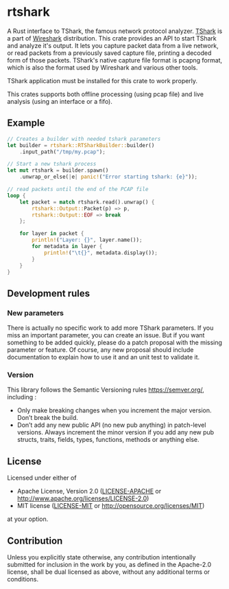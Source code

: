 # rtshark

A Rust interface to TShark, the famous network protocol analyzer. [TShark](https://www.wireshark.org/docs/man-pages/tshark.html) is a part of [Wireshark](https://www.wireshark.org/) distribution.
This crate provides an API to start TShark and analyze it's output.
It lets you capture packet data from a live network, or read packets from a previously saved capture file, printing a decoded form of those packets.
TShark's native capture file format is pcapng format, which is also the format used by Wireshark and various other tools.

TShark application must be installed for this crate to work properly.

This crates supports both offline processing (using pcap file) and live analysis (using an interface or a fifo).

## Example

```rust
// Creates a builder with needed tshark parameters
let builder = rtshark::RTSharkBuilder::builder()
    .input_path("/tmp/my.pcap");

// Start a new tshark process
let mut rtshark = builder.spawn()
    .unwrap_or_else(|e| panic!("Error starting tshark: {e}"));

// read packets until the end of the PCAP file
loop {
    let packet = match rtshark.read().unwrap() {
        rtshark::Output::Packet(p) => p,
        rtshark::Output::EOF => break
    };

    for layer in packet {
        println!("Layer: {}", layer.name());
        for metadata in layer {
            println!("\t{}", metadata.display());
        }
    }
}
```

## Development rules

### New parameters

There is actually no specific work to add more TShark parameters. If you miss an important parameter, you can create an issue.
But if you want something to be added quickly, please do a patch proposal with the missing parameter or feature.
Of course, any new proposal should include documentation to explain how to use it and an unit test to validate it.

### Version

This library follows the Semantic Versioning rules <https://semver.org/>, including :

* Only make breaking changes when you increment the major version. Don’t break the build.
* Don’t add any new public API (no new pub anything) in patch-level versions. Always increment the minor version if you add any new pub structs, traits, fields, types, functions, methods or anything else.

## License

Licensed under either of

 * Apache License, Version 2.0
   ([LICENSE-APACHE](LICENSE-APACHE) or http://www.apache.org/licenses/LICENSE-2.0)
 * MIT license
   ([LICENSE-MIT](LICENSE-MIT) or http://opensource.org/licenses/MIT)

at your option.

## Contribution

Unless you explicitly state otherwise, any contribution intentionally submitted
for inclusion in the work by you, as defined in the Apache-2.0 license, shall be
dual licensed as above, without any additional terms or conditions.